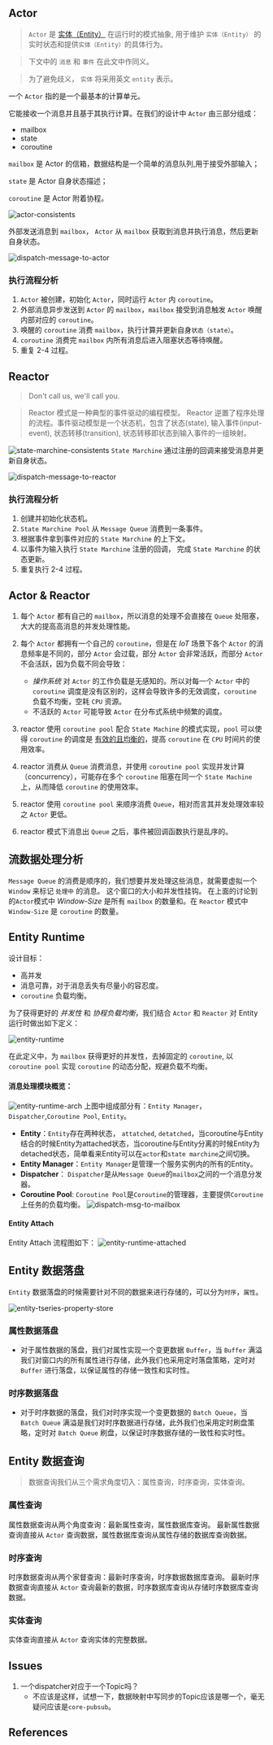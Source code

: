 ## Actor

> `Actor` 是 [实体（Entity）](../entity/entity.md) 在运行时的模式抽象, 用于维护 `实体（Entity）` 的实时状态和提供`实体（Entity）`的具体行为。

> 下文中的 `消息` 和 `事件` 在此文中作同义。

> 为了避免歧义， `实体` 将采用英文 `entity` 表示。 


一个 `Actor` 指的是一个最基本的计算单元。 

它能接收一个消息并且基于其执行计算。在我们的设计中 `Actor` 由三部分组成：
- mailbox
- state
- coroutine

`mailbox` 是 Actor 的信箱，数据结构是一个简单的消息队列,用于接受外部输入；

`state` 是 Actor 自身状态描述；

`coroutine` 是 Actor 附着协程。

![actor-consistents](../images/actor.png)


外部发送消息到 `mailbox`， `Actor` 从 `mailbox` 获取到消息并执行消息，然后更新自身状态。

![dispatch-message-to-actor](../images/dispatch-msg-to-actor.png)


### 执行流程分析

1. `Actor` 被创建，初始化 `Actor`，同时运行 `Actor` 内 `coroutine`。
2. 外部消息异步发送到 `Actor` 的 `mailbox`，`mailbox` 接受到消息触发 `Actor` 唤醒内部对应的 `coroutine`。
3. 唤醒的 `coroutine` 消费 `mailbox`，执行计算并更新自身`状态（state）`。
4. `coroutine` 消费完 `mailbox` 内所有消息后进入阻塞状态等待唤醒。
5. 重复 2-4 过程。



## Reactor

> Don't call us, we'll call you. 

> Reactor 模式是一种典型的事件驱动的编程模型。
> Reactor 逆置了程序处理的流程。事件驱动模型是一个状态机，包含了状态(state), 输入事件(input-event), 状态转移(transition), 状态转移即状态到输入事件的一组映射。

![state-marchine-consistents](../images/reactor.png)
`State Marchine` 通过注册的回调来接受消息并更新自身状态。

![dispatch-message-to-reactor](../images/dispatch-msg-to-reactor.png)

### 执行流程分析

1. 创建并初始化状态机。
2. `State Marchine Pool` 从 `Message Queue` 消费到一条事件。
3. 根据事件拿到事件对应的 `State Marchine` 的上下文。
4. 以事件为输入执行 `State Marchine` 注册的回调， 完成 `State Marchine` 的状态更新。
5. 重复执行 2-4 过程。



## Actor & Reactor
1. 每个 `Actor` 都有自己的 `mailbox`，所以消息的处理不会直接在 `Queue` 处阻塞，大大的提高高消息的并发处理性能。
2. 每个 `Actor` 都拥有一个自己的 `coroutine`，但是在 *IoT* 场景下各个 `Actor` 的消息频率是不同的，部分 `Actor` 会过载，部分 `Actor` 会非常活跃，而部分 `Actor` 不会活跃，因为负载不同会导致：

    - *操作系统* 对 `Actor` 的工作负载是无感知的。所以对每一个 `Actor` 中的 `coroutine` 调度是没有区别的，这样会导致许多的无效调度，`coroutine` 负载不均衡，空耗 `CPU` 资源。
    - 不活跃的 `Actor` 可能导致 `Actor` 在分布式系统中频繁的调度。
3. reactor 使用 `coroutine pool` 配合 `State Machine` 的模式实现，`pool` 可以使得 `coroutine` 的调度是 <u>有效的且均衡的</u>，提高 `coroutine` 在 `CPU` 时间片的使用效率。
4. reactor 消费从 `Queue` 消费消息，并使用 `coroutine pool` 实现并发计算（concurrency），可能存在多个 `coroutine` 阻塞在同一个 `State Machine`上，从而降低 `coroutine` 的使用效率。
5. reactor 使用 `coroutine pool` 来顺序消费 `Queue`，相对而言其并发处理效率较之 `Actor` 更低。
5. reactor 模式下消息出 `Queue` 之后，事件被回调函数执行是乱序的。

## 流数据处理分析
`Message Queue` 的消费是顺序的，我们想要并发处理这些消息，就需要虚拟一个 `Window` 来标记 `处理中` 的消息。 这个窗口的大小和并发性挂钩。
在上面的讨论到的`Actor`模式中 *Window-Size* 是所有 `mailbox` 的数量和。在 `Reactor` 模式中 `Window-Size` 是 `coroutine` 的数量。

## Entity Runtime
设计目标：
- 高并发
- 消息可靠，对于消息丢失有尽量小的容忍度。
- `coroutine` 负载均衡。

为了获得更好的 _并发性_ 和 _协程负载均衡_，我们结合 `Actor` 和 `Reactor` 对 Entity 运行时做出如下定义：

![entity-runtime](../images/entity-runtime.png)

在此定义中，为 `mailbox` 获得更好的并发性，去掉固定的 `coroutine`, 以 `coroutine pool` 实现 `coroutine` 的动态分配，规避负载不均衡。

#### 消息处理模块概览：
![entity-runtime-arch](../images/entity-runtime-arch.png)
上图中组成部分有：`Entity Manager`，`Dispatcher`,`Coroutine Pool`, `Entity`。

- **Entity**：`Entity`存在两种状态， `attatched`, `detatched`，当coroutine与Entity结合的时候Entity为attached状态，当coroutine与Entity分离的时候Entity为detached状态，简单看来Entity可以在`actor`和`state marchine`之间切换。
- **Entity Manager**：`Entity Manager`是管理一个服务实例内的所有的Entity。
- **Dispatcher**： `Dispatcher`是从`Message Queue`的`mailbox`之间的一个消息分发器。
- **Coroutine Pool**: `Coroutine Pool`是`Coroutine`的管理器，主要提供`Coroutine`上任务的负载均衡。
  ![dispatch-msg-to-mailbox](../images/dispatch-msg-to-mailbox.png)

#### Entity Attach
Entity Attach 流程图如下：
![entity-runtime-attached](../images/entity-runtime-attached.png)



## Entity 数据落盘

`Entity` 数据落盘的时候需要针对不同的数据来进行存储的，可以分为`时序`，`属性`。

![entity-tseries-property-store](../images/entity-tseries-property-store.png)


### 属性数据落盘

- 对于属性数据的落盘，我们对属性实现一个变更数据 `Buffer`，当 `Buffer` 满溢我们对窗口内的所有属性进行存储，此外我们也采用定时落盘策略，定时对 `Buffer` 进行落盘，以保证属性的存储一致性和实时性。


### 时序数据落盘

- 对于时序数据的落盘，我们对时序实现一个变更数据的 `Batch Queue`，当 `Batch Queue` 满溢是我们对时序数据进行存储，此外我们也采用定时刷盘策略，定时对 `Batch Queue` 刷盘，以保证时序数据存储的一致性和实时性。



## Entity 数据查询

> 数据查询我们从三个需求角度切入：属性查询，时序查询，实体查询。

### 属性查询

属性数据查询从两个角度查询：最新属性查询，属性数据库查询。
最新属性数据查询直接从 `Actor` 查询数据，属性数据库查询从属性存储的数据库查询数据。

### 时序查询

时序数据查询从两个家督查询：最新时序查询，时序数据数据库查询。
最新时序数据查询直接从 `Actor` 查询最新的数据，时序数据库查询从存储时序数据库查询数据。


### 实体查询

实体查询直接从 `Actor` 查询实体的完整数据。


## Issues

1. 一个dispatcher对应于一个Topic吗？
    - 不应该是这样，试想一下，数据映射中写同步的Topic应该是哪一个，毫无疑问应该是`core-pubsub`。





## References






